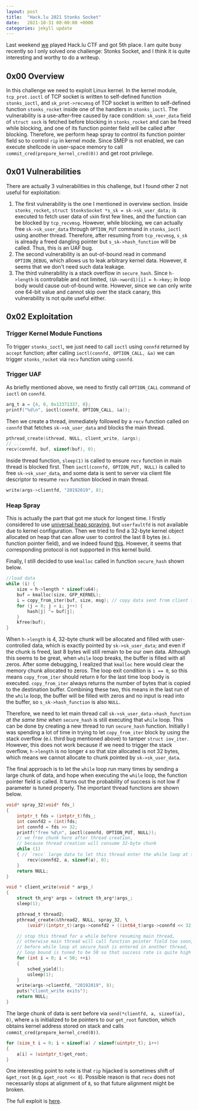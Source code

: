```yaml
---
layout: post
title:  "Hack.lu 2021 Stonks Socket"
date:   2021-10-31 00:00:00 +0000
categories: jekyll update
---
```


Last weekend [we](https://r3kapig.com/) played Hack.lu CTF and got 5th place. I am quite busy recently so I only solved one challenge: Stonks Socket, and I think it is quite interesting and worthy to do a writeup.

## 0x00 Overview

In this challenge we need to exploit Linux kernel. In the kernel module, `tcp_prot.ioctl` of TCP socket is written to self-defined function `stonks_ioctl`, and `sk_prot->recvmsg` of TCP socket is written to self-defined function `stonks_rocket` inside one of the handlers in `stonks_ioctl`. The vulnerability is a use-after-free caused by race condition: `sk_user_data` field of `struct sock` is fetched before blocking in `stonks_rocket` and can be freed while blocking, and one of its function pointer field will be called after blocking. Therefore, we perform heap spray to control its function pointer field so to control `rip` in kernel mode. Since SMEP is not enabled, we can execute shellcode in user-space memory to call `commit_cred(prepare_kernel_cred(0))` and get root privilege.

## 0x01 Vulnerabilities

There are actually 3 vulnerabilities in this challenge, but I found other 2 not useful for exploitation:

1. The first vulnerability is the one I mentioned in overview section. Inside `stonks_rocket`, `struct StonksSocket *s_sk = sk->sk_user_data;` is executed to fetch user data of `sk`in first few lines, and the function can be blocked by `tcp_recvmsg`. However, while blocking, we can actually free `sk->sk_user_data` through `OPTION_PUT` command in `stonks_ioctl` using another thread. Therefore, after resuming from `tcp_recvmsg`, `s_sk` is already a freed dangling pointer but `s_sk->hash_function` will be called. Thus, this is an UAF bug.
2. The second vulnerability is an out-of-bound read in command `OPTION_DEBUG`, which allows us to leak arbitrary kernel data. However, it seems that we don't need such data leakage.
3. The third vulnerability is a stack overflow in `secure_hash`. Since `h->length` is controllable and not limited, `(&h->word1)[i] = h->key;` in loop body would cause out-of-bound write. However, since we can only write one 64-bit value and cannot skip over the stack canary, this vulnerability is not quite useful either.

## 0x02 Exploitation

### Trigger Kernel Module Functions

To trigger `stonks_ioctl`, we just need to call `ioctl` using `connfd` returned by `accept` function; after calling `ioctl(connfd, OPTION_CALL, &a)` we can trigger `stonks_rocket` via `recv` function using `connfd`.

### Trigger UAF

As briefly mentioned above, we need to firstly call `OPTION_CALL` command of `ioctl` on `connfd`.

```c
arg_t a = {4, 0, 0x13371337, 0};
printf("%d\n", ioctl(connfd, OPTION_CALL, &a));
```

Then we create a thread, immediately followed by a `recv` function called on `connfd` that fetches `sk->sk_user_data` and blocks the main thread. 

```c
pthread_create(&thread, NULL, client_write, &args);
// ...
recv(connfd, buf, sizeof(buf), 0);
```

Inside thread function, `sleep(1)` is called to ensure `recv` function in main thread is blocked first. Then `ioctl(connfd, OPTION_PUT, NULL)` is called to free `sk->sk_user_data`, and some data is sent to server via client file descriptor to resume `recv` function blocked in main thread.

```c
write(args->clientfd, "20192019", 8);
```

### Heap Spray

This is actually the part that got me stuck for longest time. I firstly considered to use [universal heap spraying](https://etenal.me/archives/1336), but `userfaultfd` is not available due to kernel configuration. Then we tried to find a 32-byte kernel object allocated on heap that can allow user to control the last 8 bytes (e.i. function pointer field), and we indeed found [this](https://elixir.bootlin.com/linux/v5.11.22/source/include/uapi/linux/xfrm.h#L92). However, it seems that corresponding protocol is not supported in this kernel build.

Finally, I still decided to use `kmalloc` called in function `secure_hash` shown below.

```c
//load data
while (i) {
    size = h->length * sizeof(u64);
    buf = kmalloc(size, GFP_KERNEL);
    i = copy_from_iter(buf, size, msg); // copy data sent from client to buf
    for (j = 0; j < i; j++) {
        hash[j] ^= buf[j];
    }
    kfree(buf);
}
```

When `h->length` is 4, 32-byte chunk will be allocated and filled with user-controlled data, which is exactly pointed by `sk->sk_user_data`; and even if the chunk is freed, last 8 bytes will still remain to be our own data. Although this seems to be great, when `while` loop breaks, the buffer is filled with all zeros. After some debugging, I realized that `kmalloc` here would clear the memory chunk allocated to zeros. The loop exit condition is `i == 0`, so this means `copy_from_iter` should return `0` for the last time loop body is executed. `copy_from_iter` always returns the number of bytes that is copied to the destination buffer. Combining these two, this means in the last run of the `while` loop, the buffer will be filled with zeros and no input is read into the buffer, so `s_sk->hash_function` is also `NULL`.

Therefore, we need to let main thread call `sk->sk_user_data->hash_function` *at the same time when* `secure_hash` is still executing that `while` loop. This can be done by creating a new thread to run `secure_hash` function. Initially I was spending a lot of time in trying to let `copy_from_iter` block by using the stack overflow (e.i. third bug mentioned above) to tamper `struct iov_iter`. However, this does not work because if we need to trigger the stack overflow, `h->length` is no longer `4` so that size allocated is not 32 bytes, which means we cannot allocate to chunk pointed by `sk->sk_user_data`.

The final approach is to let the `while` loop run many times by sending a large chunk of data, and hope when executing the `while` loop, the function pointer field is called. It turns out the probability of success is not low if parameter is tuned properly. The important thread functions are shown below.

```c
void* spray_32(void* fds_)
{
	intptr_t fds = (intptr_t)fds_;
	int connfd2 = (int)fds;
	int connfd = fds >> 32;
	printf("free %d\n", ioctl(connfd, OPTION_PUT, NULL));
	// we free chunk here after thread creation,
	// because thread creation will consume 32-byte chunk
	while (1)
	{ // `recv` large data to let this thread enter the while loop at secure_hash
		recv(connfd2, a, sizeof(a), 0);
	}
	return NULL;
}

void * client_write(void * args_)
{
	struct th_arg* args = (struct th_arg*)args_;
	sleep(1);

	pthread_t thread2;
	pthread_create(&thread2, NULL, spray_32, \
		(void*)(intptr_t)(args->connfd2 + ((int64_t)args->connfd << 32)));

	// stop this thread for a while before resuming main thread,
	// otherwise main thread will call function pointer field too soon,
	// before while loop at secure_hash is entered in another thread,
	// loop bound is tuned to be 50 so that success rate is quite high
	for (int i = 0; i < 50; ++i)
	{
		sched_yield();
		usleep(1);
	}
	write(args->clientfd, "20192019", 8);
	puts("client_write exits");
	return NULL;
}
```

The large chunk of data is sent before via `send(*clientfd, a, sizeof(a), 0)`, where `a` is initialized to be pointers to our `get_root` function, which obtains kernel address stored on stack and calls `commit_cred(prepare_kernel_cred(0))`.

```c
for (size_t i = 0; i < sizeof(a) / sizeof(uintptr_t); i++)
{
	a[i] = (uintptr_t)get_root;
}
```

One interesting point to note is that `rip` hijacked is sometimes shift of `&get_root` (e.g. `&get_root << 8`). Possible reason is that `recv` does not necessarily stops at alignment of `8`, so that future alignment might be broken.

The full exploit is [here](https://github.com/Mem2019/Mem2019.github.io/blob/master/codes/stonks-socket.c).

